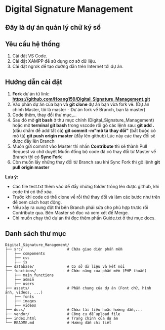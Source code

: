 # Digital Signature Management

Đây là dự án quản lý chữ ký số
---

## Yêu cầu hệ thống
1. Cài đặt VS Code.
2. Cài đặt XAMPP để sử dụng cơ sở dữ liệu.
3. Cài đặt ngrok để tạo đường dẫn trên Internet tới dự án.

## Hướng dẫn cài đặt
1. **Fork** dự án từ link: **https://github.com/Hoang159/Digital_Signature_Management.git**
2. Vào phần dự án của bạn và **git clone** dự án bạn vừa fork về.
(Dự án chính Master, tôi là master - Dự án fork về Branch, bạn là master)
3. Code thêm, thay đổi thư mục,...
4. Sau đó mở **git bash** ở thư mục chính (Digital_Signature_Management) hoặc mở **terminal git bash** trong vscode rồi gõ các lệnh sau: 
**git add .** (dấu chấm để add tất cả)
**git commit -m"mô tả thay đổi"** (bắt buộc có mô tả)
**git push origin master** (đẩy lên github)
Lúc này các thay đổi sẽ được đẩy lên Branch
5. Muốn gửi commit vào Master thì nhấn **Contribute** thì sẽ thành Pull Request và chờ duyệt
Muốn đồng bộ code đã có thay đổi từ Master về Branch thì có **Sync Fork**
6. Còn muốn lấy những thay đổi từ Branch sau khi Sync Fork thì gõ lệnh **git pull origin master**

**Lưu ý:** 
- Các file test.txt thêm vào để đẩy những folder trống lên được github, khi code thì có thể xóa. 
- Trước khi code có thể clone về rồi thử thay đổi và làm các bước như trên để xem cách hoạt động. 
- Nếu xảy ra xung đột thì bên Branch phải sửa cho phù hợp trước rồi Contribute qua. Bên Master sẽ đọc và xem xét để Merge.
- Chỉ muốn chạy thử dự án thì đọc thêm phần Guide.txt ở thư mục docs.

## Danh sách thư mục
```
Digital_Signature_Management/
├── src/                    # Chứa giao diện phần mềm
│   ├── components      
│   ├── css  
│   ├── js        
├── database/               # Cơ sở dữ liệu và kết nối
├── functions/              # Chức năng của phần mềm (PHP thuần)
│   ├── main_functions 
│   ├── admin  
│   ├── users    
├── assets/                 # Phần chung của dự án (Font chữ, hình ảnh, videos, ...)
│   ├── fonts  
│   ├── images
│   ├── videos
├── docs/                   # Chứa tài liệu hoặc hướng dẫn,...
├── vendor/                 # Công cụ để upload file
├── index.html              # Trang chính của dự án
└── README.md               # Hướng dẫn chi tiết
```